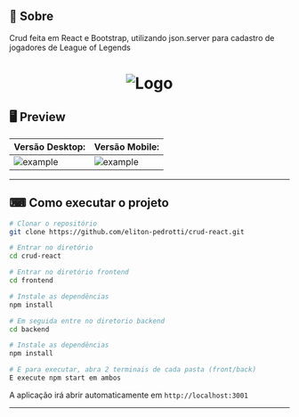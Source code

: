## 📖 Sobre 
Crud feita em React e Bootstrap, utilizando json.server para cadastro de jogadores de League of Legends
 
<h1 align="center">
  <img src="https://ik.imagekit.io/s92ibqtpon/lol01_FEc8uLle2.jpg" alt="Logo" />
</h1>

## 🖥 Preview 

| Versão Desktop: |Versão Mobile: |
|----------|----------|
|![example](https://ik.imagekit.io/s92ibqtpon/lol02_5XG3URjRl4.jpg)|![example](https://ik.imagekit.io/s92ibqtpon/lol03_pkg6HDzX4.jpg)|

--- 

## ⌨ Como executar o projeto

```bash
# Clonar o repositório
git clone https://github.com/eliton-pedrotti/crud-react.git

# Entrar no diretório
cd crud-react

# Entrar no diretório frontend
cd frontend

# Instale as dependências
npm install

# Em seguida entre no diretorio backend
cd backend

# Instale as dependências
npm install

# E para executar, abra 2 terminais de cada pasta (front/back)
E execute npm start em ambos
```

A aplicação irá abrir automaticamente em `http://localhost:3001`

---
